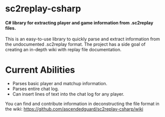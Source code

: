 sc2replay-csharp
================
#### C# library for extracting player and game information from .sc2replay files. ####

This is an easy-to-use library to quickly parse and extract information from the undocumented .sc2replay format. The project has a side goal of creating an in-depth wiki with replay file documentation.

Current Abilities
================
* Parses basic player and matchup information.
* Parses entire chat log.
* Can insert lines of text into the chat log for any player.

You can find and contribute information in deconstructing the file format in the wiki: <https://github.com/ascendedguard/sc2replay-csharp/wiki>